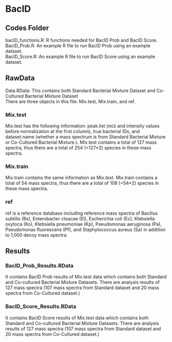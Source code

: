# BacID 
## Codes Folder
bacID_functions.R: R functions needed for BacID Prob and BacID Score. <br />
BacID_Prob.R: An example R file to run BacID Prob using an example dataset. <br />
BacID_Score.R: An example R file to run BacID Score using an example dataset. <br />

## RawData
Data.RData: This contains both Standard Bacterial Mixture Dataset and Co-Cultured Bacterial Mixture Dataset <br />
There are three objects in this file: Mix.test, Mix.train, and ref. <br /> 

### Mix.test 
Mix.test has the following information: peak.list (m/z and intensity values before normalization at the first column), true bacterial IDs, and dataset.name (whether a mass spectrum is from Standard Bacterial Mixture or Co-Cultured Bacterial Mixture.). Mix.test contains a total of 127 mass spectra, thus there are a total of 254 (=127*2) species in these mass spectra. <br />

### Mix.train
Mix.train contains the same information as Mix.test. Mix.train contains a total of 54 mass spectra, thus there are a total of 108 (=54*2) species in these mass spectra. <br />

### ref
ref is a reference database including  reference mass spectra of Bacillus subtilis (Bs), Enterobacter cloacae (El), Escherichia coli (Ec), Klebsiella oxytoca (Ko), Klebsiella pneumoniae (Kp), Pseudomonas aeruginosa (Pa), Pseudomonas fluorescens (Pf), and Staphylococcus aureus (Sa) in addition to 1,000 decoy mass spectra. <br />

## Results
### BacID_Prob_Results.RData
It contains BacID Prob results of Mix.test data which contains both Standard and Co-cultured Bacterial Mixture Datasets. There are analysis results of 127 mass spectra (107 mass spectra from Standard dataset and 20 mass spectra from Co-Cultured dataset.) <br />

### BacID_Score_Results.RData
It contains BacID Score results of Mix.test data which contains both Standard and Co-cultured Bacterial Mixture Datasets. There are analysis results of 127 mass spectra (107 mass spectra from Standard dataset and 20 mass spectra from Co-Cultured dataset.)



